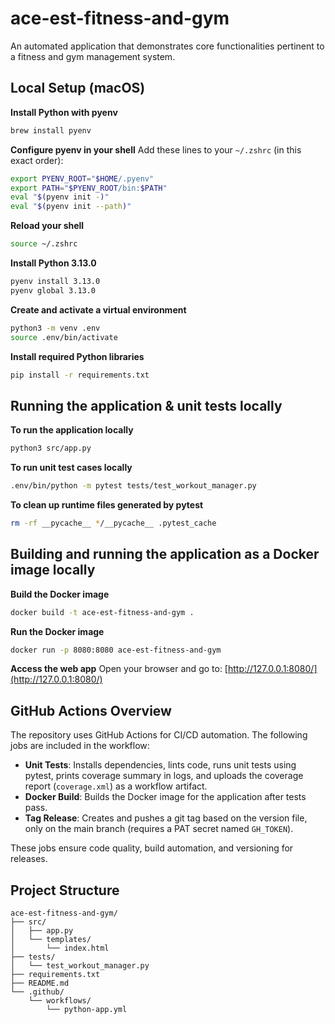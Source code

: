 # ace-est-fitness-and-gym
An automated application that demonstrates core functionalities pertinent to a fitness and gym management system.

## Local Setup (macOS)
**Install Python with pyenv**
```sh
brew install pyenv
```

**Configure pyenv in your shell**
Add these lines to your `~/.zshrc` (in this exact order):
```sh
export PYENV_ROOT="$HOME/.pyenv"
export PATH="$PYENV_ROOT/bin:$PATH"
eval "$(pyenv init -)"
eval "$(pyenv init --path)"
```

**Reload your shell**
```sh
source ~/.zshrc
```

**Install Python 3.13.0**
```sh
pyenv install 3.13.0
pyenv global 3.13.0
```

**Create and activate a virtual environment**
```sh
python3 -m venv .env
source .env/bin/activate
```

**Install required Python libraries**
```sh
pip install -r requirements.txt
```


## Running the application & unit tests locally
**To run the application locally**
```sh
python3 src/app.py
```

**To run unit test cases locally**
```sh
.env/bin/python -m pytest tests/test_workout_manager.py
```

**To clean up runtime files generated by pytest**
```sh
rm -rf __pycache__ */__pycache__ .pytest_cache
```


## Building and running the application as a Docker image locally

**Build the Docker image**
```sh
docker build -t ace-est-fitness-and-gym .
```

**Run the Docker image**
```sh
docker run -p 8080:8080 ace-est-fitness-and-gym
```

**Access the web app**
Open your browser and go to: [http://127.0.0.1:8080/](http://127.0.0.1:8080/)


## GitHub Actions Overview

The repository uses GitHub Actions for CI/CD automation. The following jobs are included in the workflow:

- **Unit Tests**: Installs dependencies, lints code, runs unit tests using pytest, prints coverage summary in logs, and uploads the coverage report (`coverage.xml`) as a workflow artifact.
- **Docker Build**: Builds the Docker image for the application after tests pass.
- **Tag Release**: Creates and pushes a git tag based on the version file, only on the main branch (requires a PAT secret named `GH_TOKEN`).

These jobs ensure code quality, build automation, and versioning for releases.


## Project Structure

```
ace-est-fitness-and-gym/
├── src/
│   ├── app.py
│   └── templates/
│       └── index.html
├── tests/
│   └── test_workout_manager.py
├── requirements.txt
├── README.md
└── .github/
    └── workflows/
        └── python-app.yml
```